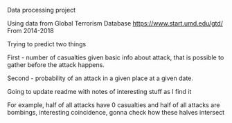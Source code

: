 Data processing project

Using data from Global Terrorism Database https://www.start.umd.edu/gtd/
From 2014-2018

Trying to predict two things

First - number of casualties given basic info about attack, that is possible to gather before the attack happens.

Second - probability of an attack in a given place at a given date.

Going to update readme with notes of interesting stuff as I find it

For example, half of all attacks have 0 casualties and half of all attacks are bombings, interesting coincidence, gonna check how these halves intersect
